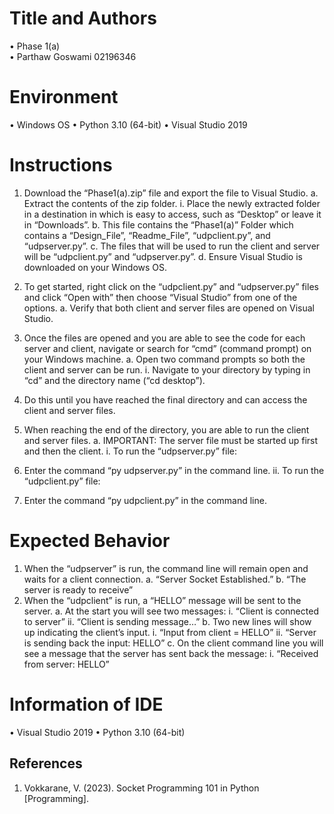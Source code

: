 # Title and Authors

•	Phase 1(a)  
•	Parthaw Goswami 02196346  
# Environment

•	Windows OS
•	Python 3.10 (64-bit)
•	Visual Studio 2019
# Instructions

1.	Download the “Phase1(a).zip” file and export the file to Visual Studio.
a.	Extract the contents of the zip folder.
i.	Place the newly extracted folder in a destination in which is easy to access, such as “Desktop” or leave it in “Downloads”.
b.	This file contains the “Phase1(a)” Folder which contains a “Design_File”, “Readme_File”, “udpclient.py”, and “udpserver.py”.
c.	The files that will be used to run the client and server will be “udpclient.py” and “udpserver.py”.
d.	Ensure Visual Studio is downloaded on your Windows OS.

2.	To get started, right click on the “udpclient.py” and “udpserver.py” files and click “Open with” then choose “Visual Studio” from one of the options.
a.	Verify that both client and server files are opened on Visual Studio.

3.	Once the files are opened and you are able to see the code for each server and client, navigate or search for “cmd” (command prompt) on your Windows machine.
a.	Open two command prompts so both the client and server can be run.
i.	Navigate to your directory by typing in “cd” and the directory name (“cd desktop”).
1.	Do this until you have reached the final directory and can access the client and server files.
4.	When reaching the end of the directory, you are able to run the client and server files.
a.	IMPORTANT: The server file must be started up first and then the client.
i.	To run the “udpserver.py” file:
1.	Enter the command “py udpserver.py” in the command line.
ii.	To run the “udpclient.py” file:
1.	Enter the command “py udpclient.py” in the command line.

# Expected Behavior
1.	When the “udpserver” is run, the command line will remain open and waits for a client connection.
a.	“Server Socket Established.”
b.	“The server is ready to receive”
2.	When the “udpclient” is run, a “HELLO” message will be sent to the server.
a.	At the start you will see two messages:
i.	“Client is connected to server”
ii.	“Client is sending message…”
b.	Two new lines will show up indicating the client’s input.
i.	“Input from client = HELLO”
ii.	“Server is sending back the input: HELLO”
c.	On the client command line you will see a message that the server has sent back the message:
i.	“Received from server: HELLO”

# Information of IDE

•	Visual Studio 2019
•	Python 3.10 (64-bit)

## References
1.	Vokkarane, V. (2023). Socket Programming 101 in Python [Programming].

